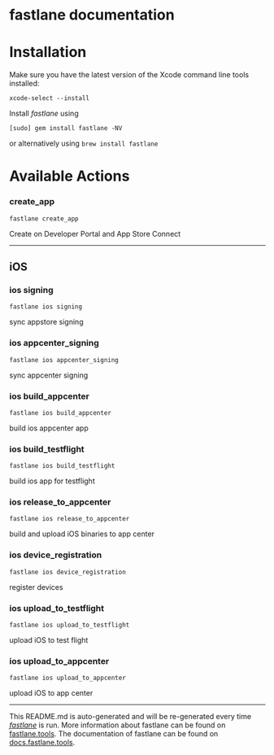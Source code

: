 fastlane documentation
================
# Installation

Make sure you have the latest version of the Xcode command line tools installed:

```
xcode-select --install
```

Install _fastlane_ using
```
[sudo] gem install fastlane -NV
```
or alternatively using `brew install fastlane`

# Available Actions
### create_app
```
fastlane create_app
```
Create on Developer Portal and App Store Connect

----

## iOS
### ios signing
```
fastlane ios signing
```
sync appstore signing
### ios appcenter_signing
```
fastlane ios appcenter_signing
```
sync appcenter signing
### ios build_appcenter
```
fastlane ios build_appcenter
```
build ios appcenter app
### ios build_testflight
```
fastlane ios build_testflight
```
build ios app for testflight
### ios release_to_appcenter
```
fastlane ios release_to_appcenter
```
build and upload iOS binaries to app center
### ios device_registration
```
fastlane ios device_registration
```
register devices
### ios upload_to_testflight
```
fastlane ios upload_to_testflight
```
upload iOS to test flight
### ios upload_to_appcenter
```
fastlane ios upload_to_appcenter
```
upload iOS to app center

----

This README.md is auto-generated and will be re-generated every time [_fastlane_](https://fastlane.tools) is run.
More information about fastlane can be found on [fastlane.tools](https://fastlane.tools).
The documentation of fastlane can be found on [docs.fastlane.tools](https://docs.fastlane.tools).
